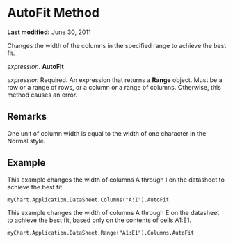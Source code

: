 
# AutoFit Method

 **Last modified:** June 30, 2011

Changes the width of the columns in the specified range to achieve the best fit.

 _expression_. **AutoFit**

 _expression_ Required. An expression that returns a **Range** object. Must be a row or a range of rows, or a column or a range of columns. Otherwise, this method causes an error.

## Remarks

One unit of column width is equal to the width of one character in the Normal style.


## Example

This example changes the width of columns A through I on the datasheet to achieve the best fit.


```
myChart.Application.DataSheet.Columns("A:I").AutoFit
```

This example changes the width of columns A through E on the datasheet to achieve the best fit, based only on the contents of cells A1:E1.




```
myChart.Application.DataSheet.Range("A1:E1").Columns.AutoFit
```


